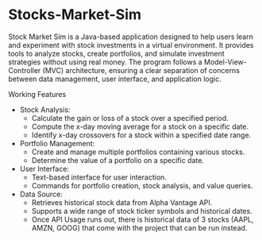 # Stocks-Market-Sim

Stock Market Sim is a Java-based application designed to help users learn and
experiment with stock investments in a virtual environment. It provides tools
to analyze stocks, create portfolios, and simulate investment strategies without
using real money. The program follows a Model-View-Controller (MVC) architecture,
ensuring a clear separation of concerns between data management, user interface,
and application logic.

Working Features
* Stock Analysis:
   * Calculate the gain or loss of a stock over a specified period.
   * Compute the x-day moving average for a stock on a specific date.
   * Identify x-day crossovers for a stock within a specified date range.
* Portfolio Management:
   * Create and manage multiple portfolios containing various stocks.
   * Determine the value of a portfolio on a specific date.
* User Interface:
   * Text-based interface for user interaction.
   * Commands for portfolio creation, stock analysis, and value queries.
* Data Source:
   * Retrieves historical stock data from Alpha Vantage API.
   * Supports a wide range of stock ticker symbols and historical dates.
   * Once API Usage runs out, there is historical data of 3 stocks (AAPL, AMZN, GOOG)
   that come with the project that can be run instead.
